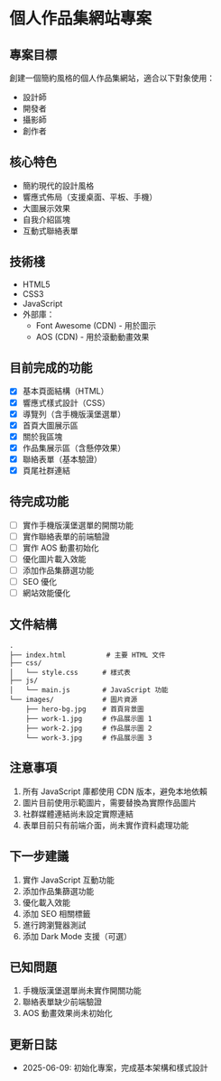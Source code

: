 # 個人作品集網站專案

## 專案目標
創建一個簡約風格的個人作品集網站，適合以下對象使用：
- 設計師
- 開發者
- 攝影師
- 創作者

## 核心特色
- 簡約現代的設計風格
- 響應式佈局（支援桌面、平板、手機）
- 大圖展示效果
- 自我介紹區塊
- 互動式聯絡表單

## 技術棧
- HTML5
- CSS3
- JavaScript
- 外部庫：
  - Font Awesome (CDN) - 用於圖示
  - AOS (CDN) - 用於滾動動畫效果

## 目前完成的功能
- [x] 基本頁面結構（HTML）
- [x] 響應式樣式設計（CSS）
- [x] 導覽列（含手機版漢堡選單）
- [x] 首頁大圖展示區
- [x] 關於我區塊
- [x] 作品集展示區（含懸停效果）
- [x] 聯絡表單（基本驗證）
- [x] 頁尾社群連結

## 待完成功能
- [ ] 實作手機版漢堡選單的開關功能
- [ ] 實作聯絡表單的前端驗證
- [ ] 實作 AOS 動畫初始化
- [ ] 優化圖片載入效能
- [ ] 添加作品集篩選功能
- [ ] SEO 優化
- [ ] 網站效能優化

## 文件結構
```
.
├── index.html          # 主要 HTML 文件
├── css/
│   └── style.css      # 樣式表
├── js/
│   └── main.js        # JavaScript 功能
└── images/            # 圖片資源
    ├── hero-bg.jpg    # 首頁背景圖
    ├── work-1.jpg     # 作品展示圖 1
    ├── work-2.jpg     # 作品展示圖 2
    └── work-3.jpg     # 作品展示圖 3
```

## 注意事項
1. 所有 JavaScript 庫都使用 CDN 版本，避免本地依賴
2. 圖片目前使用示範圖片，需要替換為實際作品圖片
3. 社群媒體連結尚未設定實際連結
4. 表單目前只有前端介面，尚未實作資料處理功能

## 下一步建議
1. 實作 JavaScript 互動功能
2. 添加作品集篩選功能
3. 優化載入效能
4. 添加 SEO 相關標籤
5. 進行跨瀏覽器測試
6. 添加 Dark Mode 支援（可選）

## 已知問題
1. 手機版漢堡選單尚未實作開關功能
2. 聯絡表單缺少前端驗證
3. AOS 動畫效果尚未初始化

## 更新日誌
- 2025-06-09: 初始化專案，完成基本架構和樣式設計